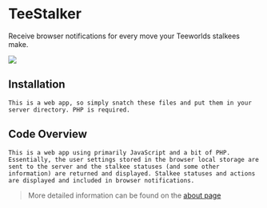 # TeeStalker
Receive browser notifications for every move your Teeworlds stalkees make.

<img src="http://i.imgur.com/uEOj8mu.png">

## Installation
	This is a web app, so simply snatch these files and put them in your server directory. PHP is required.

## Code Overview
	This is a web app using primarily JavaScript and a bit of PHP. Essentially, the user settings stored in the browser local storage are sent to the server and the stalkee statuses (and some other information) are returned and displayed. Stalkee statuses and actions are displayed and included in browser notifications.

> More detailed information can be found on the [about page](includes/about.inc.php)